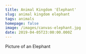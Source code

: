 ```yaml
---
title: Animal Kingdom 'Elephant'
slug: animal kingdom elephant
tags: animals
homepage: false
image: /images/canvas-elephant.jpg
date: 2019-04-05T23:00:00.000Z
---
```

Picture of an Elephant
